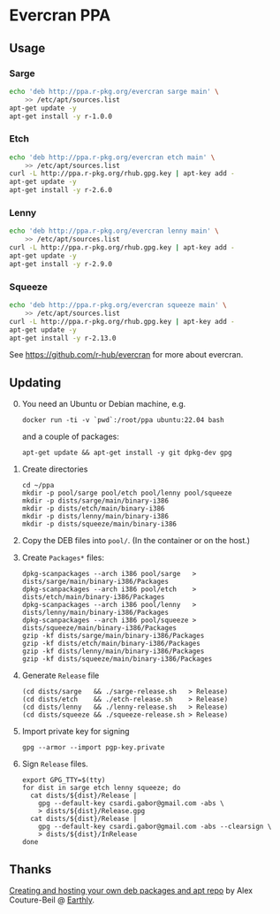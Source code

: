
# Evercran PPA

## Usage

### Sarge

```sh
echo 'deb http://ppa.r-pkg.org/evercran sarge main' \
    >> /etc/apt/sources.list
apt-get update -y
apt-get install -y r-1.0.0
```

### Etch

```sh
echo 'deb http://ppa.r-pkg.org/evercran etch main' \
    >> /etc/apt/sources.list
curl -L http://ppa.r-pkg.org/rhub.gpg.key | apt-key add -
apt-get update -y
apt-get install -y r-2.6.0
```

### Lenny

```sh
echo 'deb http://ppa.r-pkg.org/evercran lenny main' \
    >> /etc/apt/sources.list
curl -L http://ppa.r-pkg.org/rhub.gpg.key | apt-key add -
apt-get update -y
apt-get install -y r-2.9.0
```

### Squeeze

```sh
echo 'deb http://ppa.r-pkg.org/evercran squeeze main' \
    >> /etc/apt/sources.list
curl -L http://ppa.r-pkg.org/rhub.gpg.key | apt-key add -
apt-get update -y
apt-get install -y r-2.13.0
```

See <https://github.com/r-hub/evercran> for more about evercran.

## Updating

0. You need an Ubuntu or Debian machine, e.g.
   ```
   docker run -ti -v `pwd`:/root/ppa ubuntu:22.04 bash
   ```
   and a couple of packages:
   ```
   apt-get update && apt-get install -y git dpkg-dev gpg
   ```

1. Create directories
   ```
   cd ~/ppa
   mkdir -p pool/sarge pool/etch pool/lenny pool/squeeze
   mkdir -p dists/sarge/main/binary-i386
   mkdir -p dists/etch/main/binary-i386
   mkdir -p dists/lenny/main/binary-i386
   mkdir -p dists/squeeze/main/binary-i386
   ```

2. Copy the DEB files into `pool/`. (In the container or on the host.)

3. Create `Packages*` files:
   ```
   dpkg-scanpackages --arch i386 pool/sarge   > dists/sarge/main/binary-i386/Packages
   dpkg-scanpackages --arch i386 pool/etch    > dists/etch/main/binary-i386/Packages
   dpkg-scanpackages --arch i386 pool/lenny   > dists/lenny/main/binary-i386/Packages
   dpkg-scanpackages --arch i386 pool/squeeze > dists/squeeze/main/binary-i386/Packages
   gzip -kf dists/sarge/main/binary-i386/Packages
   gzip -kf dists/etch/main/binary-i386/Packages
   gzip -kf dists/lenny/main/binary-i386/Packages
   gzip -kf dists/squeeze/main/binary-i386/Packages
   ```

4. Generate `Release` file
   ```
   (cd dists/sarge   && ./sarge-release.sh   > Release)
   (cd dists/etch    && ./etch-release.sh    > Release)
   (cd dists/lenny   && ./lenny-release.sh   > Release)
   (cd dists/squeeze && ./squeeze-release.sh > Release)
   ```

5. Import private key for signing
   ```
   gpg --armor --import pgp-key.private
   ```

6. Sign `Release` files.
   ```
   export GPG_TTY=$(tty)
   for dist in sarge etch lenny squeeze; do
     cat dists/${dist}/Release |
       gpg --default-key csardi.gabor@gmail.com -abs \
       > dists/${dist}/Release.gpg
     cat dists/${dist}/Release |
       gpg --default-key csardi.gabor@gmail.com -abs --clearsign \
       > dists/${dist}/InRelease
   done
   ```

## Thanks

[Creating and hosting your own deb packages and apt repo](https://earthly.dev/blog/creating-and-hosting-your-own-deb-packages-and-apt-repo/) by Alex Couture-Beil @ [Earthly](https://earthly.dev/).
